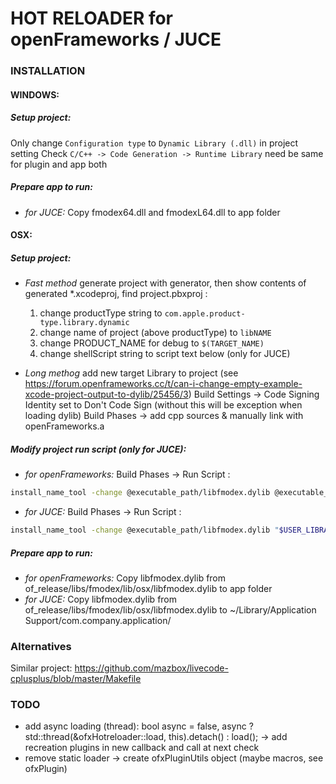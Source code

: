 

#  HOT RELOADER for openFrameworks / JUCE

### INSTALLATION
#### **WINDOWS**: 
##### Setup project: ##### 
Only change `Configuration type` to `Dynamic Library (.dll)` in project setting
Check `C/C++ -> Code Generation -> Runtime Library` need be same for plugin and app both
##### Prepare app to run: ##### 
* *for JUCE:*
Copy fmodex64.dll and fmodexL64.dll to app folder
#### **OSX**: 
##### Setup project: ##### 
* *Fast method* 
generate project with generator, then show contents of generated *.xcodeproj, find project.pbxproj :
   1. change productType string to
```com.apple.product-type.library.dynamic```
   2. change name of project (above productType) to
```libNAME```
   3. change PRODUCT_NAME for debug to
   ```$(TARGET_NAME)```
   4. change shellScript string to script text below (only for JUCE)

* *Long methog*
   add new target Library to project (see https://forum.openframeworks.cc/t/can-i-change-empty-example-xcode-project-output-to-dylib/25456/3)
   Build Settings -> Code Signing Identity set to Don't Code Sign (without this will be exception when loading dylib)
   Build Phases -> add cpp sources & manually link with openFrameworks.a

##### Modify project run script  (only for JUCE): ##### 
* *for openFrameworks:*
   Build Phases -> Run Script :
```bash
install_name_tool -change @executable_path/libfmodex.dylib @executable_path/../Frameworks/libfmodex.dylib "$TARGET_BUILD_DIR/$PRODUCT_NAME.dylib";
```
* *for JUCE:*
   Build Phases -> Run Script :
```bash
install_name_tool -change @executable_path/libfmodex.dylib "$USER_LIBRARY_DIR/Application Support/com.company.application/libfmodex.dylib" "$TARGET_BUILD_DIR/$PRODUCT_NAME.dylib";
```
##### Prepare app to run: ##### 
* *for openFrameworks:*
Copy libfmodex.dylib from of_release/libs/fmodex/lib/osx/libfmodex.dylib to app folder
* *for JUCE:*
Copy libfmodex.dylib from of_release/libs/fmodex/lib/osx/libfmodex.dylib to ~/Library/Application Support/com.company.application/

### Alternatives
Similar project: https://github.com/mazbox/livecode-cplusplus/blob/master/Makefile

### TODO
* add async loading (thread):  bool async = false, async ? std::thread(&ofxHotreloader::load, this).detach() : load(); -> add recreation plugins in new callback and call at next check
* remove static loader -> create ofxPluginUtils object (maybe macros, see ofxPlugin)
